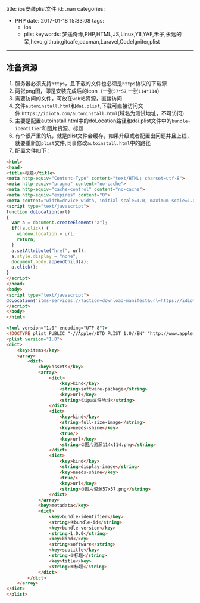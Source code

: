 title: ios安装plist文件
id: .nan
categories:
  - PHP
date: 2017-01-18 15:33:08
tags: 
	- ios
	- plist
keywords: 梦遥奇缘,PHP,HTML,JS,Linux,YII,YAF,禾子,永远的呆,hexo,github,gitcafe,pacman,Laravel,CodeIgniter,plist
---

## 准备资源
1. 服务器必须支持`https`，且下载的文件也必须是`https`协议的下载源
2. 两张png图，即是安装完成后的icon（一张`57*57`,一张`114*114`）
3. 需要访问的文件，可放在`web`站资源，直接访问 
4. 文件`autoninstall.html`和`dai.plist`,下载可直接访问文件:`https://idiot6.com/autoninstall.html`(域名为测试地址，不可访问)
5. 主要是配置autoinstall.html中的doLocation路径和dai.plist文件中的`bundle-identifier`和图片资源、标题
6. 有个很严重的坑，就是plist文件会缓存，如果升级或者配置出问题并且上线，就要重新加`plist`文件,同事修改`autoinstall.html`中的路径
7. 配置文件如下：

```html
<html>
<head>
<title>标题</title>
<meta http-equiv="Content-Type" content="text/HTML; charset=utf-8">
<meta http-equiv="pragma" content="no-cache">
<meta http-equiv="cache-control" content="no-cache">
<meta http-equiv="expires" content="0">
<meta content="width=device-width, initial-scale=1.0, maximum-scale=1.0, user-scalable=0;" name="viewport" />
<script type="text/javascript">
function doLocation(url)
{
  var a = document.createElement("a");
  if(!a.click) {
    window.location = url;
    return;
  }
  a.setAttribute("href", url);
  a.style.display = "none";
  document.body.appendChild(a);
  a.click();
}
</script>
</head>
<body>
<script type="text/javascript">
doLocation('itms-services://?action=download-manifest&url=https://idiot6.com/dai.plist');
</script>
</body>
</html>
```

```html
<?xml version="1.0" encoding="UTF-8"?>
<!DOCTYPE plist PUBLIC "-//Apple//DTD PLIST 1.0//EN" "http://www.apple.com/DTDs/PropertyList-1.0.dtd">
<plist version="1.0">
<dict>
	<key>items</key>
	<array>
		<dict>
			<key>assets</key>
			<array>
				<dict>
					<key>kind</key>
					<string>software-package</string>
					<key>url</key>
					<string>①ipa文件地址</string>
				</dict>
				<dict>
					<key>kind</key>
					<string>full-size-image</string>
					<key>needs-shine</key>
					<true/>
					<key>url</key>
					<string>②图片资源114x114.png</string>
				</dict>
				<dict>
					<key>kind</key>
					<string>display-image</string>
					<key>needs-shine</key>
					<true/>
					<key>url</key>
					<string>③图片资源57x57.png</string>
				</dict>
			</array>
			<key>metadata</key>
			<dict>
				<key>bundle-identifier</key>
				<string>④bundle-id</string>
				<key>bundle-version</key>
				<string>1.0.0</string>
				<key>kind</key>
				<string>software</string>
				<key>subtitle</key>
				<string>⑤标题</string>
				<key>title</key>
				<string>⑤标题</string>
			</dict>
		</dict>
	</array>
</dict>
</plist>
```




